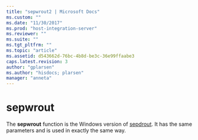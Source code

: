 ```yaml
---
title: "sepwrout2 | Microsoft Docs"
ms.custom: ""
ms.date: "11/30/2017"
ms.prod: "host-integration-server"
ms.reviewer: ""
ms.suite: ""
ms.tgt_pltfrm: ""
ms.topic: "article"
ms.assetid: d543662d-76bc-4b8d-be3c-36e99ffaabe3
caps.latest.revision: 3
author: "gplarsen"
ms.author: "hisdocs; plarsen"
manager: "anneta"
---
```

# sepwrout
The **sepwrout** function is the Windows version of [sepdrout](../core/sepdrout2.md). It has the same parameters and is used in exactly the same way.